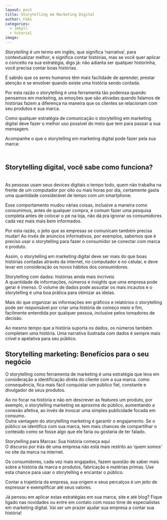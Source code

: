 ```yaml
---
layout: post
title: Storytelling em Marketing Digital
author: Fabi
categories:
  - Jekyll
  - tutorial
image:
---
```


*Storytelling* &eacute; um termo em ingl&ecirc;s, que significa ‘narrativa’, para contextualizar melhor, e significa contar hist&oacute;rias, mas se voc&ecirc; quer aplicar o conceito na sua estrat&eacute;gia, digo j&aacute;: n&atilde;o adianta ser qualquer historinha, voc&ecirc; precisa contar boas hist&oacute;rias.

&Eacute; sabido que os seres humanos t&ecirc;m mais facilidade de aprender, prestar aten&ccedil;&atilde;o e se envolver quando existe uma hist&oacute;ria sendo contada.&nbsp;

Por esta raz&atilde;o o storytelling &eacute; uma ferramenta t&atilde;o poderosa quando pensamos em marketing, as emo&ccedil;&otilde;es que s&atilde;o ativadas quando falamos de hist&oacute;rias fazem a diferen&ccedil;a na maneira que os clientes se relacionam com seu produtos e sua marca.

Como qualquer estrat&eacute;gia de comunica&ccedil;&atilde;o o storytelling em marketing digital deve fazer o melhor uso poss&iacute;vel do meio que tem para passar a sua mensagem.

Acompanhe o que o storytelling em marketing digital pode fazer pela sua marca:&nbsp;

## <br>Storytelling digital, voc&ecirc; sabe como funciona?

<br>As pessoas usam seus devices digitais o tempo todo, quem n&atilde;o trabalha na frente de um computador por oito ou mais horas por dia, certamente gasta uma quantidade consider&aacute;vel de tempo com um smartphone.

Esse comportamento mudou v&aacute;rias coisas, inclusive a maneira como consumimos, antes de qualquer compra, &eacute; comum fazer uma pesquisa completa antes de colocar o p&eacute; na loja, n&atilde;o d&aacute; pra ignorar os consumidores cada vez mais mais bem informados.

Por esta raz&atilde;o, o jeito que as empresas se comunicam tamb&eacute;m precisa mudar\! Ao inv&eacute;s de an&uacute;ncios informativos, por exemplos, sabemos que &eacute; preciso usar o storytelling para fazer o consumidor se conectar com marca e produto.

Assim, o storytelling em marketing digital deve ser mais do que boas hist&oacute;rias contadas atrav&eacute;s da internet, no computador e no celular, e deve levar em considera&ccedil;&atilde;o os novos h&aacute;bitos dos consumidores.&nbsp;

Storytelling com dados: hist&oacute;rias ainda mais incr&iacute;veis<br>A quantidade de informa&ccedil;&otilde;es, n&uacute;meros e insights que uma empresa pode gerar &eacute; imenso. O volume de dados pode assustar os mais incautos e o storytelling &eacute; uma boa pr&aacute;tica para otimizar as ideias.

Mais do que organizar as informa&ccedil;&otilde;es em gr&aacute;ficos e relat&oacute;rios o storytelling pode ser respons&aacute;vel por criar uma hist&oacute;ria de come&ccedil;o meio e fim, facilmente entendida por qualquer pessoa, inclusive pelos tomadores de decis&atilde;o.

Ao mesmo tempo que a hist&oacute;ria suporta os dados, os n&uacute;meros tamb&eacute;m completam uma hist&oacute;ria. Uma narrativa ilustrada com dados &eacute; sempre mais cr&iacute;vel e apelativa para seu p&uacute;blico.

## Storytelling marketing: Benef&iacute;cios para o seu neg&oacute;cio

O storytelling como ferramenta de marketing &eacute; uma estrat&eacute;gia que leva em considera&ccedil;&atilde;o a identifica&ccedil;&atilde;o direta do cliente com a sua marca. como consequ&ecirc;ncia, fica mais f&aacute;cil conquistar um p&uacute;blico fiel, constante e divulgador de seus produtos.

Ao no focar na hist&oacute;ria e n&atilde;o em descrever as features um produto, por exemplo, o storytelling marketing se aproxima do p&uacute;blico, aumentando a conex&atilde;o afetiva, ao inv&eacute;s de invocar uma simples publicidade focada em consumo.<br>Outra vantagem do storytelling marketing &eacute; garantir o engajamento. Se o p&uacute;blico se identifica com sua marca, tem mais chances de compartilhar o conte&uacute;do como se fosse algo que ele faria ou gostaria de ter falado.

Storytelling para Marcas: Sua hist&oacute;ria come&ccedil;a aqui<br>O discurso por tr&aacute;s de uma empresa n&atilde;o est&aacute; mais restrito ao ‘quem somos’ no site da marca na internet.

Os consumidores, cada vez mais engajados, fazem quest&atilde;o de saber mais sobre a hist&oacute;ria da marca e produtos, fabrica&ccedil;&atilde;o e mat&eacute;rias primas. Use esta chance para usar o storytelling e encantar o p&uacute;blico.

Contar a trajet&oacute;ria da empresa, sua origem e seus percal&ccedil;os &eacute; um jeito de expressar e exemplificar at&eacute; seus valores.

J&aacute; pensou em aplicar estas estrat&eacute;gias em sua marca, site e at&eacute; blog? Fique ligado nas novidades ou entre em contato com nosso time de especialistas em marketing digital. Vai ser um prazer ajudar sua empresa a contar sua hist&oacute;ria\!